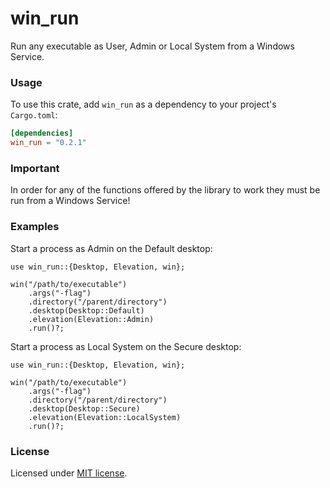 # win_run
Run any executable as User, Admin or Local System from a Windows Service.

### Usage

To use this crate, add `win_run` as a dependency to your project's `Cargo.toml`:

```toml
[dependencies]
win_run = "0.2.1"
```

### Important
In order for any of the functions offered by the library to work they must be run from a Windows Service!

### Examples

Start a process as Admin on the Default desktop:

```rust,no_run
use win_run::{Desktop, Elevation, win};

win("/path/to/executable")
    .args("-flag")
    .directory("/parent/directory")
    .desktop(Desktop::Default)
    .elevation(Elevation::Admin)
    .run()?;
```

Start a process as Local System on the Secure desktop:

```rust,no_run
use win_run::{Desktop, Elevation, win};

win("/path/to/executable")
    .args("-flag")
    .directory("/parent/directory")
    .desktop(Desktop::Secure)
    .elevation(Elevation::LocalSystem)
    .run()?;
```

### License

Licensed under [MIT license](https://github.com/hristogochev/win_run/blob/main/LICENSE).